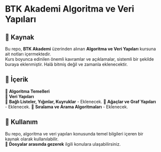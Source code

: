 # BTK Akademi Algoritma ve Veri Yapıları

## 📌 Kaynak

Bu repo, **BTK Akademi** üzerinden alınan **Algoritma ve Veri Yapıları** kursuna ait notları içermektedir.  
Kurs boyunca edinilen önemli kavramlar ve açıklamalar, sistemli bir şekilde buraya eklenmiştir. Halâ bitmiş değil ve zamanla eklenecektir.

## 📄 İçerik  

📌 **Algoritma Temelleri**  
📌 **Veri Yapıları**  
📌 **Bağlı Listeler, Yığınlar, Kuyruklar**  - Eklenecek.
📌 **Ağaçlar ve Graf Yapıları**  - Eklenecek.
📌 **Sıralama ve Arama Algoritmaları**  - Eklenecek.

## 🔧 Kullanım  

Bu repo, algoritma ve veri yapıları konusunda temel bilgileri içeren bir kaynak olarak kullanılabilir.  
📂 **Dosyalar arasında gezerek** ilgili konulara ulaşabilirsiniz.
